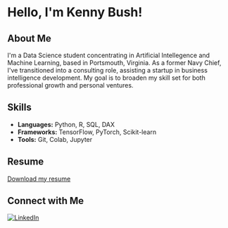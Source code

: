 # Hello, I'm Kenny Bush!

## About Me
I'm a Data Science student concentrating in Artificial Intellegence and Machine Learning, based in Portsmouth, Virginia. As a former Navy Chief, I've transitioned into a consulting role, assisting a startup in business intelligence development. My goal is to broaden my skill set for both professional growth and personal ventures.

## Skills
- **Languages:** Python, R, SQL, DAX
- **Frameworks:** TensorFlow, PyTorch, Scikit-learn
- **Tools:** Git, Colab, Jupyter

## Resume
<a href="assets/Kenny Bush Resume Civilian July 2024.pdf" download>Download my resume</a>


## Connect with Me
[![LinkedIn](https://img.shields.io/badge/LinkedIn-0077B5?style=for-the-badge&logo=linkedin&logoColor=white)](https://www.linkedin.com/in/ronald-k-bush/)
